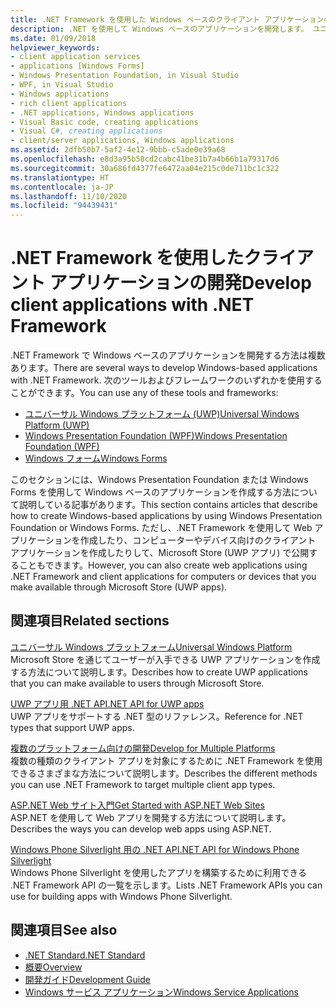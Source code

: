```yaml
---
title: .NET Framework を使用した Windows ベースのクライアント アプリケーションの開発
description: .NET を使用して Windows ベースのアプリケーションを開発します。 ユニバーサル Windows プラットフォーム (UWP)、Windows Presentation Foundation (WPF)、または Windows フォームを使用できます。
ms.date: 01/09/2018
helpviewer_keywords:
- client application services
- applications [Windows Forms]
- Windows Presentation Foundation, in Visual Studio
- WPF, in Visual Studio
- Windows applications
- rich client applications
- .NET applications, Windows applications
- Visual Basic code, creating applications
- Visual C#, creating applications
- client/server applications, Windows applications
ms.assetid: 2dfb50b7-5af2-4e12-9bbb-c5ade0e39a68
ms.openlocfilehash: e8d3a95b58cd2cabc41be31b7a4b66b1a79317d6
ms.sourcegitcommit: 30a686fd4377fe6472aa04e215c0de711bc1c322
ms.translationtype: HT
ms.contentlocale: ja-JP
ms.lasthandoff: 11/10/2020
ms.locfileid: "94439431"
---
```

# <a name="develop-client-applications-with-net-framework"></a><span data-ttu-id="ddcee-104">.NET Framework を使用したクライアント アプリケーションの開発</span><span class="sxs-lookup"><span data-stu-id="ddcee-104">Develop client applications with .NET Framework</span></span>

<span data-ttu-id="ddcee-105">.NET Framework で Windows ベースのアプリケーションを開発する方法は複数あります。</span><span class="sxs-lookup"><span data-stu-id="ddcee-105">There are several ways to develop Windows-based applications with .NET Framework.</span></span> <span data-ttu-id="ddcee-106">次のツールおよびフレームワークのいずれかを使用することができます。</span><span class="sxs-lookup"><span data-stu-id="ddcee-106">You can use any of these tools and frameworks:</span></span>

- [<span data-ttu-id="ddcee-107">ユニバーサル Windows プラットフォーム (UWP)</span><span class="sxs-lookup"><span data-stu-id="ddcee-107">Universal Windows Platform (UWP)</span></span>](/windows/uwp/)
- [<span data-ttu-id="ddcee-108">Windows Presentation Foundation (WPF)</span><span class="sxs-lookup"><span data-stu-id="ddcee-108">Windows Presentation Foundation (WPF)</span></span>](/dotnet/desktop/wpf/)
- [<span data-ttu-id="ddcee-109">Windows フォーム</span><span class="sxs-lookup"><span data-stu-id="ddcee-109">Windows Forms</span></span>](/dotnet/desktop/winforms/)

<span data-ttu-id="ddcee-110">このセクションには、Windows Presentation Foundation または Windows Forms を使用して Windows ベースのアプリケーションを作成する方法について説明している記事があります。</span><span class="sxs-lookup"><span data-stu-id="ddcee-110">This section contains articles that describe how to create Windows-based applications by using Windows Presentation Foundation or Windows Forms.</span></span> <span data-ttu-id="ddcee-111">ただし、.NET Framework を使用して Web アプリケーションを作成したり、コンピューターやデバイス向けのクライアント アプリケーションを作成したりして、Microsoft Store (UWP アプリ) で公開することもできます。</span><span class="sxs-lookup"><span data-stu-id="ddcee-111">However, you can also create web applications using .NET Framework and client applications for computers or devices that you make available through Microsoft Store (UWP apps).</span></span>

## <a name="related-sections"></a><span data-ttu-id="ddcee-112">関連項目</span><span class="sxs-lookup"><span data-stu-id="ddcee-112">Related sections</span></span>

<span data-ttu-id="ddcee-113">[ユニバーサル Windows プラットフォーム](/windows/uwp/)</span><span class="sxs-lookup"><span data-stu-id="ddcee-113">[Universal Windows Platform](/windows/uwp/)</span></span>\
<span data-ttu-id="ddcee-114">Microsoft Store を通じてユーザーが入手できる UWP アプリケーションを作成する方法について説明します。</span><span class="sxs-lookup"><span data-stu-id="ddcee-114">Describes how to create UWP applications that you can make available to users through Microsoft Store.</span></span>

<span data-ttu-id="ddcee-115">[UWP アプリ用 .NET API](../../api/index.md?view=dotnet-uwp-10.0)</span><span class="sxs-lookup"><span data-stu-id="ddcee-115">[.NET API for UWP apps](../../api/index.md?view=dotnet-uwp-10.0)</span></span>\
<span data-ttu-id="ddcee-116">UWP アプリをサポートする .NET 型のリファレンス。</span><span class="sxs-lookup"><span data-stu-id="ddcee-116">Reference for .NET types that support UWP apps.</span></span>
  
<span data-ttu-id="ddcee-117">[複数のプラットフォーム向けの開発](./cross-platform/index.md)</span><span class="sxs-lookup"><span data-stu-id="ddcee-117">[Develop for Multiple Platforms](./cross-platform/index.md)</span></span>\
<span data-ttu-id="ddcee-118">複数の種類のクライアント アプリを対象にするために .NET Framework を使用できるさまざまな方法について説明します。</span><span class="sxs-lookup"><span data-stu-id="ddcee-118">Describes the different methods you can use .NET Framework to target multiple client app types.</span></span>

<span data-ttu-id="ddcee-119">[ASP.NET Web サイト入門](https://dotnet.microsoft.com/apps/aspnet/web-apps)</span><span class="sxs-lookup"><span data-stu-id="ddcee-119">[Get Started with ASP.NET Web Sites](https://dotnet.microsoft.com/apps/aspnet/web-apps)</span></span>\
<span data-ttu-id="ddcee-120">ASP.NET を使用して Web アプリを開発する方法について説明します。</span><span class="sxs-lookup"><span data-stu-id="ddcee-120">Describes the ways you can develop web apps using ASP.NET.</span></span>

<span data-ttu-id="ddcee-121">[Windows Phone Silverlight 用の .NET API](/previous-versions/windows/apps/jj207211\(v=vs.105\))</span><span class="sxs-lookup"><span data-stu-id="ddcee-121">[.NET API for Windows Phone Silverlight](/previous-versions/windows/apps/jj207211\(v=vs.105\))</span></span>\
<span data-ttu-id="ddcee-122">Windows Phone Silverlight を使用したアプリを構築するために利用できる .NET Framework API の一覧を示します。</span><span class="sxs-lookup"><span data-stu-id="ddcee-122">Lists .NET Framework APIs you can use for building apps with Windows Phone Silverlight.</span></span>

## <a name="see-also"></a><span data-ttu-id="ddcee-123">関連項目</span><span class="sxs-lookup"><span data-stu-id="ddcee-123">See also</span></span>

- [<span data-ttu-id="ddcee-124">.NET Standard</span><span class="sxs-lookup"><span data-stu-id="ddcee-124">.NET Standard</span></span>](../standard/net-standard.md)
- [<span data-ttu-id="ddcee-125">概要</span><span class="sxs-lookup"><span data-stu-id="ddcee-125">Overview</span></span>](./get-started/overview.md)
- [<span data-ttu-id="ddcee-126">開発ガイド</span><span class="sxs-lookup"><span data-stu-id="ddcee-126">Development Guide</span></span>](./development-guide.md)
- [<span data-ttu-id="ddcee-127">Windows サービス アプリケーション</span><span class="sxs-lookup"><span data-stu-id="ddcee-127">Windows Service Applications</span></span>](./windows-services/index.md)
